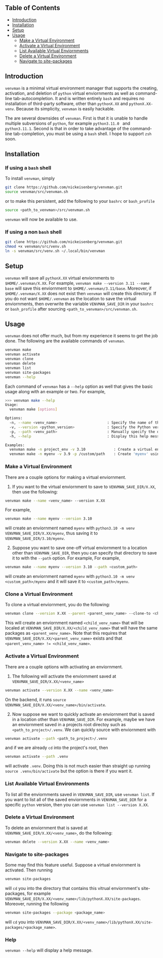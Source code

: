 ## Table of Contents
- [Introduction](#introduction)
- [Installation](#installation)
- [Setup](#setup)
- [Usage](#usage)
  - [Make a Virtual Environment](#make-a-virtual-environment)
  - [Activate a Virtual Environment](#activate-a-virtual-environment)
  - [List Available Virtual Enviornments](#list-available-virtual-environments)
  - [Delete a Virtual Environment](#delete-a-virtual-environment)
  - [Navigate to site-packages](#navigate-to-site-packages)


## Introduction

`venvman` is a minimal virtual environment manager that supports the creating,
activation, and deletion of `python` virtual enviornments as well as
command-line tab-autocompletion. It and is written entirely `bash` and requires
no installation of third-party software, other than `pythonX.XX` and
`pythonX.XX-venv`. Because its simplicity, `venvman` is easily hackable.

The are several downsides of `venvman`. First is that it is unable to handle 
multiple subversions of `python`, for example `python3.11.0 ` and `python3.11.1`.
Second is that in order to take advantage of the command-line tab-completion, you
must be using a `bash` shell. I hope to support `zsh` soon. 



## Installation

### If using a `bash` shell
To install `venvman`, simply
```bash
git clone https://github.com/nickeisenberg/venvman.git
source venvman/src/venvman.sh
```
or to make this persistent, add the following to your `bashrc` or `bash_profile`
```bash
source <path_to_venvman>/src/venvman.sh
```
`venvman` will now be available to use.

### If using a non `bash` shell
```bash
git clone https://github.com/nickeisenberg/venvman.git
chmod +x venvman/src/venv.sh
ln -s venvman/src/venv.sh ~/.local/bin/venvman
```

## Setup

`venvman` will save all `pythonX.XX` virtual enviornments to
`$HOME/.venvman/X.XX`. For example, `venvman make --version 3.11 --name base`
will save this enviornment to `$HOME/.venvman/3.11/base`. Moreover, if
`$HOME/.venvman/X.XX` does not exist then `venvman` will create this directory.
If you do not want `$HOME/.venvman` as the location to save the virtual
enviornments, then overwrite the variable `VENVMAN_SAVE_DIR` in your `bashrc`
or `bash_profile` after sourcing `<path_to_venvman>/src/venvman.sh`.

## Usage

`venvman` does not offer much, but from my experience it seems to get the job
done. The following are the available commands of `venvman`.
```bash
venvman make 
venvman activate
venvman clone 
venvman delete 
venvman list
venvman site-packages
venvman --help
```
Each command of `venvman` has a `--help` option as well that gives the basic
usage along with an example or two. For example,
```bash
>>> venvman make --help
Usage:
  venvman make [options]

Options:
  -n, --name <venv_name>                       : Specify the name of the virtual environment to create.
  -v, --version <python_version>               : Specify the Python version to use for the virtual environment.
  -p, --path <venv_path>                       : Manually specify the directory where the virtual environment should be created.
  -h, --help                                   : Display this help message.

Examples:
  venvman make -n project_env -v 3.10             : Create a virtual environment named 'project_env' using Python 3.10.
  venvman make -n myenv -v 3.9 -p /custom/path    : Create 'myenv' using Python 3.9 at '/custom/path'.
```

### Make a Virtual Environment
There are a couple options for making a virtual enviornment.

1. If you want to the virtual enviornment to save to `VENVMAN_SAVE_DIR/X.XX`, then
use the following:
```bash
venvman make --name <venv_name> --version X.XX
```
For example,
```bash
venvman make --name myenv --version 3.10
```
will create an enviornment named `myenv` with `python3.10 -m venv
VENVMAN_SAVE_DIR/X.XX/myenv`, thus saving it to `VENVMAN_SAVE_DIR/3.10/myenv`.

2. Suppose you want to save one-off virtual enviornment to a location other than
`VENVMAN_SAVE_DIR`, then you can specify that directory to save it to with the
`--path` option. For example,
For example,
```bash
venvman make --name myenv --version 3.10 --path <custom_path>
```
will create an enviornment named `myenv` with `python3.10 -m venv
<custom_path>/myenv` and it will save it to `<custom_path>/myenv`.


### Clone a Virtual Environment
To clone a virtual enviornment, you do the following:

```bash
venvman clone --version X.XX --parent <parent_venv_name> --clone-to <child_venv_name>
```
This will create an enviornment named `<child_venv_name>` that will be localed
at `VENVMAN_SAVE_DIR/X.XX/<child_venv_name>` that will have the same packages
as `<parent_venv_name>`. Note that this requires that
`VENVMAN_SAVE_DIR/X.XX/<parent_venv_name>` exists and that 
`<parent_venv_name> != <child_venv_name>`.


### Activate a Virtual Environment
There are a couple options with activating an enviornment.

1. The following will activate the enviornment saved at
   `VENVMAN_SAVE_DIR/X.XX/<venv_name>`
```bash
venvman activate --version X.XX --name <venv_name>
```
On the backend, it runs `source VENVMAN_SAVE_DIR/X.XX/<venv_name>/bin/activate`.

2. Now suppose we want to quickly activate an enviornment that is saved in a location
other than `VENVMAN_SAVE_DIR`. For example, maybe we have an enviornment saved
in a projects root directoy such as `<path_to_project>/.venv`. We can quickly source
with enviornment with 
```bash
venvman activate --path <path_to_project>/.venv
```
and if we are already `cd` into the project's root, then
```bash
venvman activate --path .venv
```
will activate `.venv`. Doing this is not much easier than straight up running
`source .venv/bin/activate` but the option is there if you want it.

### List Available Virtual Environments
To list all the enviornments saved in `VENVMAN_SAVE_DIR`, use `venvman list`.
If you want to list all of the saved enviornments in `VENVMAN_SAVE_DIR` for a 
specific `python` version, then you can use `venvman list --version X.XX`.

### Delete a Virtual Environment
To delete an enviornment that is saved at `VENVMAN_SAVE_DIR/X.XX/<venv_name>`,
do the following:
```bash
venvman delete --version X.XX --name <venv_name> 
```

### Navigate to site-packages
Some may find this feature useful. Suppose a virtual enviornment is activated.
Then running 
```bash
venvman site-packages
``` 
will `cd` you into the directory that contains 
this vitrual enviornment's site-packages, for example 
`VENVMAN_SAVE_DIR/X.XX/<venv_name>/lib/pythonX.XX/site-packages`.
Moreover, running the following 
```bash
venvman site-packages --package <package_name>
```
will `cd` you into
`VENVMAN_SAVE_DIR/X.XX/<venv_name>/lib/pythonX.XX/site-packages/<package_name>`.

### Help

`venvman --help` will display a help message.

